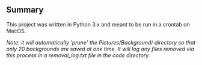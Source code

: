 ## Summary

This project was written in Python 3.x and meant to be run in a crontab on MacOS.

_Note: it will automatically 'prune' the Pictures/Background/ directory so that
only 20 backgrounds are saved at one time. It will log any files removed via this process
in a removal_log.txt file in the code directory._ 
